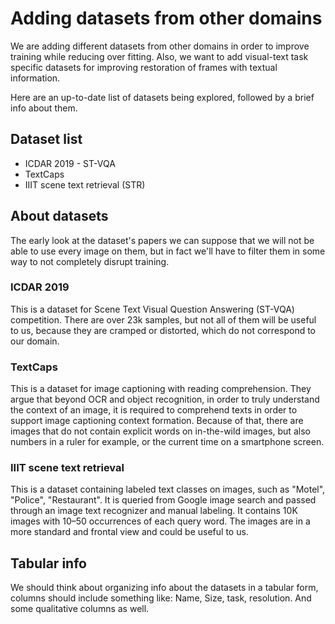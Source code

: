# Adding datasets from other domains

We are adding different datasets from other domains in order to improve training while reducing over fitting. Also, we want to add visual-text task specific datasets for improving restoration of frames with textual information.

Here are an up-to-date list of datasets being explored, followed by a brief info about them.

## Dataset list
- ICDAR 2019 - ST-VQA
- TextCaps
- IIIT scene text retrieval (STR)

## About datasets

The early look at the dataset's papers we can suppose that we will not be able to use every image on them, but in fact we'll have to filter them in some way to not completely disrupt training.

### ICDAR 2019

This is a dataset for Scene Text Visual Question Answering (ST-VQA) competition. There are over 23k samples, but not all of them will be useful to us, because they are cramped or distorted, which do not correspond to our domain.

### TextCaps

This is a dataset for image captioning with reading comprehension. They argue that beyond OCR and object recognition, in order to truly understand the context of an image, it is required to comprehend texts in order to support image captioning context formation. Because of that, there are images that do not contain explicit words on in-the-wild images, but also numbers in a ruler for example, or the current time on a smartphone screen.

### IIIT scene text retrieval

This is a dataset containing labeled text classes on images, such as "Motel", "Police", "Restaurant". It is queried from Google image search and passed through an image text recognizer and manual labeling. It contains 10K images with 10–50 occurrences of each query word. The images are in a more standard and frontal view and could be useful to us.

## Tabular info

We should think about organizing info about the datasets in a tabular form, columns should include something like: Name, Size, task, resolution. And some qualitative columns as well.